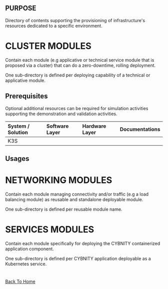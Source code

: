 ## PURPOSE
Directory of contents supporting the provisioning of infrastructure's resources dedicated to a specific environment.

# CLUSTER MODULES
Contain each module (e.g applicative or technical service module that is proposed via a cluster) that can do a zero-downtime, rolling deployment.

One sub-directory is defined per deploying capability of a technical or applicative module.

## Prerequisites
Optional additional resources can be required for simulation activities supporting the demonstration and validation activities.

|System / Solution|Software Layer|Hardware Layer|Documentations|
|:--|:--|:--|:--|
|K3S||||

## Usages

# NETWORKING MODULES
Contain each module managing connectivity and/or traffic (e.g a load balancing module) as reusable and standalone deployable module.

One sub-directory is defined per reusable module name.


# SERVICES MODULES
Contain each module specifically for deploying the CYBNITY containerized application component.

One sub-directory is defined per CYBNITY application deployable as a Kubernetes service.

#
[Back To Home](../README.md)
